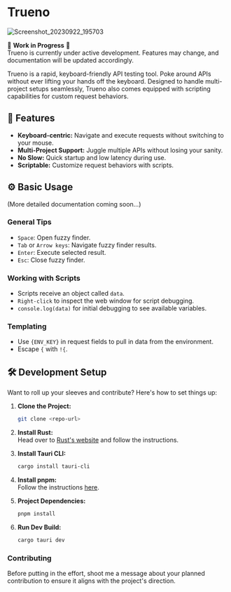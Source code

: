 # Trueno
![Screenshot_20230922_195703](https://github.com/Katajisto/trueno/assets/24441325/de0bbe65-2fa7-4a51-8ed8-f408844da7ad.png)

🚧 **Work in Progress** 🚧  
Trueno is currently under active development. Features may change, and documentation will be updated accordingly.

Trueno is a rapid, keyboard-friendly API testing tool. Poke around APIs without ever lifting your hands off the keyboard. Designed to handle multi-project setups seamlessly, Trueno also comes equipped with scripting capabilities for custom request behaviors.

## 🌟 Features
- **Keyboard-centric:** Navigate and execute requests without switching to your mouse.
- **Multi-Project Support:** Juggle multiple APIs without losing your sanity.
- **No Slow:** Quick startup and low latency during use.
- **Scriptable:** Customize request behaviors with scripts.

## ⚙️ Basic Usage
(More detailed documentation coming soon...)

### General Tips
- `Space`: Open fuzzy finder.
- `Tab` or `Arrow keys`: Navigate fuzzy finder results.
- `Enter`: Execute selected result.
- `Esc`: Close fuzzy finder.
  
### Working with Scripts
- Scripts receive an object called `data`.
- `Right-click` to inspect the web window for script debugging.
- `console.log(data)` for initial debugging to see available variables.
  
### Templating
- Use `{ENV_KEY}` in request fields to pull in data from the environment.
- Escape `{` with `!{`.

## 🛠️ Development Setup
Want to roll up your sleeves and contribute? Here's how to set things up:

1. **Clone the Project:**  
    ```bash
    git clone <repo-url>
    ```
    
2. **Install Rust:**  
    Head over to [Rust's website](https://rustup.rs/) and follow the instructions.

3. **Install Tauri CLI:**  
    ```bash
    cargo install tauri-cli
    ```
  
4. **Install pnpm:**  
    Follow the instructions [here](https://pnpm.io/installation).

5. **Project Dependencies:**  
    ```bash
    pnpm install
    ```

6. **Run Dev Build:**  
    ```bash
    cargo tauri dev
    ```

### Contributing
Before putting in the effort, shoot me a message about your planned contribution to ensure it aligns with the project's direction.
